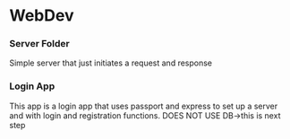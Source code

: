 # WebDev

### Server Folder
Simple server that just initiates a request and response

### Login App
This app is a login app that uses passport and express to set up a server and with login and registration functions. DOES NOT USE DB->this is next step

